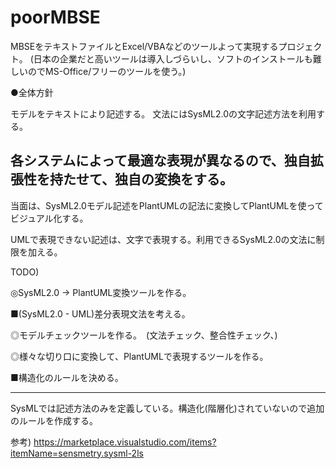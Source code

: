 # poorMBSE

MBSEをテキストファイルとExcel/VBAなどのツールよって実現するプロジェクト。
(日本の企業だと高いツールは導入しづらいし、ソフトのインストールも難しいのでMS-Office/フリーのツールを使う。)

●全体方針

モデルをテキストにより記述する。
文法にはSysML2.0の文字記述方法を利用する。

各システムによって最適な表現が異なるので、独自拡張性を持たせて、独自の変換をする。
-----------------------------------------

当面は、SysML2.0モデル記述をPlantUMLの記法に変換してPlantUMLを使ってビジュアル化する。

UMLで表現できない記述は、文字で表現する。利用できるSysML2.0の文法に制限を加える。

TODO)

◎SysML2.0 -> PlantUML変換ツールを作る。　

■(SysML2.0 - UML)差分表現文法を考える。

◎モデルチェックツールを作る。　(文法チェック、整合性チェック、)

◎様々な切り口に変換して、PlantUMLで表現するツールを作る。

■構造化のルールを決める。

-----------------------------------------

SysMLでは記述方法のみを定義している。構造化(階層化)されていないので追加のルールを作成する。

参考)
https://marketplace.visualstudio.com/items?itemName=sensmetry.sysml-2ls
